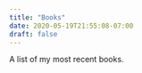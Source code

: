 ```yaml
---
title: "Books"
date: 2020-05-19T21:55:08-07:00
draft: false
---
```


A list of my most recent books. 
